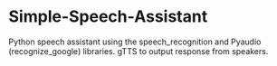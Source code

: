 # Simple-Speech-Assistant
Python speech assistant using the speech_recognition and Pyaudio (recognize_google) libraries. gTTS to output response from speakers.
